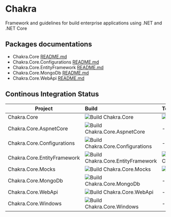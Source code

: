 # Chakra

Framework and guidelines for build enterprise applications using .NET and .NET Core

## Packages documentations

- Chakra.Core [README.md](./Chakra.Core/README.md)
- Chakra.Core.Configurations [README.md](./Chakra.Core.Configurations/README.md)
- Chakra.Core.EntityFramework [README.md](./Chakra.Core.EntityFramework/README.md)
- Chakra.Core.MongoDb [README.md](./Chakra.Core.MongoDb/README.md)
- Chakra.Core.WebApi [README.md](./Chakra.Core.WebApi/README.md)

## Continous Integration Status

| Project | Build | Tests | NuGet |
|-------------|:--------------|:-------------|:-------------|
| Chakra.Core | ![Build Chakra.Core](https://github.com/maurobussini/chakra/workflows/Build%20Chakra.Core/badge.svg) | ![Test Chakra.Core](https://github.com/maurobussini/chakra/workflows/Test%20Chakra.Core/badge.svg) | - |
| Chakra.Core.AspnetCore | ![Build Chakra.Core.AspnetCore](https://github.com/maurobussini/chakra/workflows/Build%20Chakra.Core.AspnetCore/badge.svg) | - | - |
| Chakra.Core.Configurations | ![Build Chakra.Core.Configurations](https://github.com/maurobussini/chakra/workflows/Build%20Chakra.Core.Configurations/badge.svg) | - | - |
| Chakra.Core.EntityFramework | ![Build Chakra.Core.EntityFramework](https://github.com/maurobussini/chakra/workflows/Build%20Chakra.Core.EntityFramework/badge.svg) | ![Test Chakra.Core.EntityFramework](https://github.com/maurobussini/chakra/workflows/Test%20Chakra.Core.EntityFramework/badge.svg) | - |
| Chakra.Core.Mocks | ![Build Chakra.Core.Mocks](https://github.com/maurobussini/chakra/workflows/Build%20Chakra.Core.Mocks/badge.svg) | ![Test Chakra.Core.Mocks](https://github.com/maurobussini/chakra/workflows/Test%20Chakra.Core.Mocks/badge.svg) | - |
| Chakra.Core.MongoDb | ![Build Chakra.Core.MongoDb](https://github.com/maurobussini/chakra/workflows/Build%20Chakra.Core.MongoDb/badge.svg) | - | - |
| Chakra.Core.WebApi | ![Build Chakra.Core.WebApi](https://github.com/maurobussini/chakra/workflows/Build%20Chakra.Core.WebApi/badge.svg) | - | - |
| Chakra.Core.Windows | ![Build Chakra.Core.Windows](https://github.com/maurobussini/chakra/workflows/Build%20Chakra.Core.Windows/badge.svg) | - | - |
